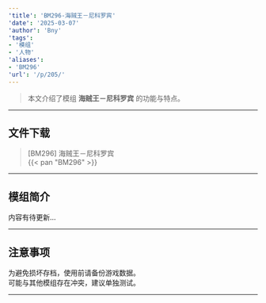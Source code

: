 ```yaml
---
'title': 'BM296-海贼王－尼科罗宾'
'date': '2025-03-07'
'author': 'Bny'
'tags':
- '模组'
- '人物'
'aliases':
- 'BM296'
'url': '/p/205/'
---
```


> 本文介绍了模组 **海贼王－尼科罗宾** 的功能与特点。

---

## 文件下载

> [BM296] 海贼王－尼科罗宾  
{{< pan "BM296" >}}  

---

## 模组简介

>  
内容有待更新...  

---

## 注意事项

>  
为避免损坏存档，使用前请备份游戏数据。  
可能与其他模组存在冲突，建议单独测试。  

---

